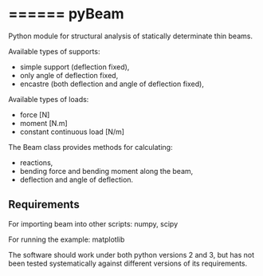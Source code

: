======
pyBeam
======

Python module for structural analysis of statically determinate thin beams.

Available types of supports:

- simple support (deflection fixed),
- only angle of deflection fixed,
- encastre (both deflection and angle of deflection fixed),

Available types of loads:

- force [N]
- moment [N.m]
- constant continuous load [N/m]

The Beam class provides methods for calculating:

- reactions,
- bending force and bending moment along the beam,
- deflection and angle of deflection.

Requirements
------------

For importing beam into other scripts: numpy, scipy

For running the example: matplotlib

The software should work under both python versions 2 and 3, but has not been tested systematically against different versions of its requirements.
